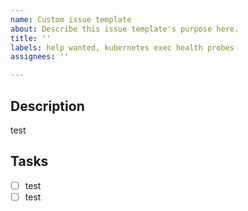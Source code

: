 ```yaml
---
name: Custom issue template
about: Describe this issue template's purpose here.
title: ''
labels: help wanted, kubernetes exec health probes
assignees: ''

---
```


## Description

test

## Tasks

- [ ] test
- [ ] test
